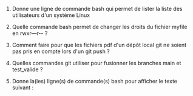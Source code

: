 1) Donne une ligne de commande bash qui permet de lister la liste des utilisateurs d'un système Linux

2) Quelle commande bash permet de changer les droits du fichier myfile en rwxr—r-- ?
3) Comment faire pour que les fichiers pdf d'un dépôt local git ne soient pas pris en compte lors d'un git push ?
4) Quelles commandes git utiliser pour fusionner les branches main et test_valide ?
5) Donne la(les) ligne(s) de commande(s) bash pour afficher le texte suivant :
